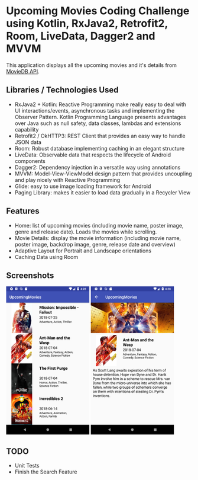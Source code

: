 Upcoming Movies Coding Challenge using Kotlin, RxJava2, Retrofit2, Room, LiveData, Dagger2 and MVVM
=============================================================================================

This application displays all the upcoming movies and it's details from [MovieDB API](https://developers.themoviedb.org/3).

Libraries / Technologies Used
------------------------------

  - RxJava2 + Kotlin: Reactive Programming make really easy to deal with UI interactions/events, asynchronous tasks and implementing the Observer Pattern. Kotlin Programming Language presents advantages over Java such as null safety, data classes, lambdas and extensions capability
  - Retrofit2 / OkHTTP3: REST Client that provides an easy way to handle JSON data
  - Room: Robust database implementing caching in an elegant structure
  - LiveData: Observable data that respects the lifecycle of Android components
  - Dagger2: Dependency injection in a versatile way using annotations
  - MVVM: Model-View-ViewModel design pattern that provides uncoupling and play nicely with Reactive Programming
  - Glide: easy to use image loading framework for Android
  - Paging Library: makes it easier to load data gradually in a Recycler View
  
Features
---------

 - Home: list of upcoming movies (including movie name, poster image, genre and release date). Loads the movies while scrolling.
 - Movie Details: display the movie information (including movie name, poster image, backdrop image, genre, release date and overview)
 - Adaptive Layout for Portrait and Landscape orientations
 - Caching Data using Room

Screenshots
------------

<img src="screenshots/Home.png" height="400" alt="Screenshot"/>
<img src="screenshots/Detail.png" height="400" alt="Screenshot"/>

TODO
-----

 - Unit Tests
 - Finish the Search Feature
